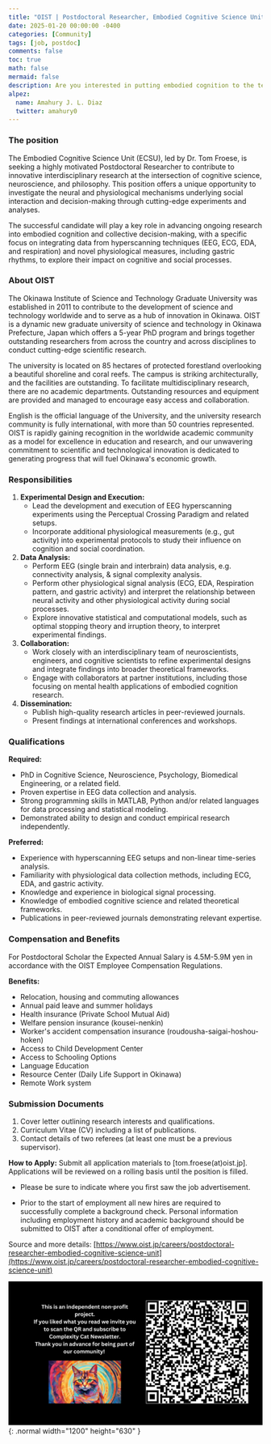 ```yaml
---
title: "OIST | Postdoctoral Researcher, Embodied Cognitive Science Unit"
date: 2025-01-20 00:00:00 -0400
categories: [Community]
tags: [job, postdoc]
comments: false
toc: true
math: false
mermaid: false
description: Are you interested in putting embodied cognition to the test with cutting-edge experiments? Come to Japan and work with us!
alpez:
  name: Amahury J. L. Diaz
  twitter: amahury0
---
```

### The position
The Embodied Cognitive Science Unit (ECSU), led by Dr. Tom Froese, is seeking a highly motivated Postdoctoral Researcher to contribute to innovative interdisciplinary research at the intersection of cognitive science, neuroscience, and philosophy. This position offers a unique opportunity to investigate the neural and physiological mechanisms underlying social interaction and decision-making through cutting-edge experiments and analyses.

The successful candidate will play a key role in advancing ongoing research into embodied cognition and collective decision-making, with a specific focus on integrating data from hyperscanning techniques (EEG, ECG, EDA, and respiration) and novel physiological measures, including gastric rhythms, to explore their impact on cognitive and social processes.

### About OIST
The Okinawa Institute of Science and Technology Graduate University was established in 2011 to contribute to the development of science and technology worldwide and to serve as a hub of innovation in Okinawa. OIST is a dynamic new graduate university of science and technology in Okinawa Prefecture, Japan which offers a 5-year PhD program and brings together outstanding researchers from across the country and across disciplines to conduct cutting-edge scientific research.

The university is located on 85 hectares of protected forestland overlooking a beautiful shoreline and coral reefs. The campus is striking architecturally, and the facilities are outstanding. To facilitate multidisciplinary research, there are no academic departments. Outstanding resources and equipment are provided and managed to encourage easy access and collaboration.

English is the official language of the University, and the university research community is fully international, with more than 50 countries represented. OIST is rapidly gaining recognition in the worldwide academic community as a model for excellence in education and research, and our unwavering commitment to scientific and technological innovation is dedicated to generating progress that will fuel Okinawa's economic growth.

### Responsibilities
1. **Experimental Design and Execution:**
    - Lead the development and execution of EEG hyperscanning experiments using the Perceptual Crossing Paradigm and related setups.
    - Incorporate additional physiological measurements (e.g., gut activity) into experimental protocols to study their influence on cognition and social coordination.
2. **Data Analysis:**
    - Perform EEG (single brain and interbrain) data analysis, e.g. connectivity analysis, & signal complexity analysis.
    - Perform other physiological signal analysis (ECG, EDA, Respiration pattern, and gastric activity) and interpret the relationship between neural activity and other physiological activity during social processes.
    - Explore innovative statistical and computational models, such as optimal stopping theory and irruption theory, to interpret experimental findings.
3. **Collaboration:**
    - Work closely with an interdisciplinary team of neuroscientists, engineers, and cognitive scientists to refine experimental designs and integrate findings into broader theoretical frameworks.
    - Engage with collaborators at partner institutions, including those focusing on mental health applications of embodied cognition research.
4. **Dissemination:**
    - Publish high-quality research articles in peer-reviewed journals.
    - Present findings at international conferences and workshops.

### Qualifications
**Required:**
- PhD in Cognitive Science, Neuroscience, Psychology, Biomedical Engineering, or a related field.
- Proven expertise in EEG data collection and analysis.
- Strong programming skills in MATLAB, Python and/or related languages for data processing and statistical modeling.
- Demonstrated ability to design and conduct empirical research independently.

**Preferred:**
- Experience with hyperscanning EEG setups and non-linear time-series analysis.
- Familiarity with physiological data collection methods, including ECG, EDA, and gastric activity.
- Knowledge and experience in biological signal processing.
- Knowledge of embodied cognitive science and related theoretical frameworks.
- Publications in peer-reviewed journals demonstrating relevant expertise.

### Compensation and Benefits
For Postdoctoral Scholar the Expected Annual Salary is 4.5M-5.9M yen in accordance with the OIST Employee Compensation Regulations.

**Benefits:**
- Relocation, housing and commuting allowances
- Annual paid leave and summer holidays
- Health insurance (Private School Mutual Aid)
- Welfare pension insurance (kousei-nenkin)
- Worker's accident compensation insurance (roudousha-saigai-hoshou-hoken)
- Access to Child Development Center
- Access to Schooling Options
- Language Education
- Resource Center (Daily Life Support in Okinawa)
- Remote Work system

### Submission Documents
1. Cover letter outlining research interests and qualifications.
2. Curriculum Vitae (CV) including a list of publications.
3. Contact details of two referees (at least one must be a previous supervisor).

**How to Apply:** Submit all application materials to [tom.froese(at)oist.jp]. Applications will be reviewed on a rolling basis until the position is filled.

* Please be sure to indicate where you first saw the job advertisement.

* Prior to the start of employment all new hires are required to successfully complete a background check. Personal information including employment history and academic background should be submitted to OIST after a conditional offer of employment.

Source and more details: [https://www.oist.jp/careers/postdoctoral-researcher-embodied-cognitive-science-unit](https://www.oist.jp/careers/postdoctoral-researcher-embodied-cognitive-science-unit)

![Desktop View](/assets/img/fix/complexity-cat-newsletter.png){: .normal width="1200" height="630" }
